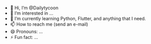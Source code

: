 - 👋 Hi, I’m @Dailytycoon
- 👀 I’m interested in ...
- 🌱 I’m currently learning Python, Flutter, and anything that I need.
- 📫 How to reach me (send an e-mail)
- 😄 Pronouns: ...
- ⚡ Fun fact: ...

<!---
Dailytycoon/Dailytycoon is a ✨ special ✨ repository because its `README.md` (this file) appears on your GitHub profile.
You can click the Preview link to take a look at your changes.
--->
